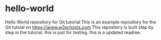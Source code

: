 # hello-world
Hello World repository for Git tutorial
This is an example repository for the Git tutoial on https://www.w3schools.com
This repository is built step by step in the tutorial.
this is just for testing.
this is a updated readme.
